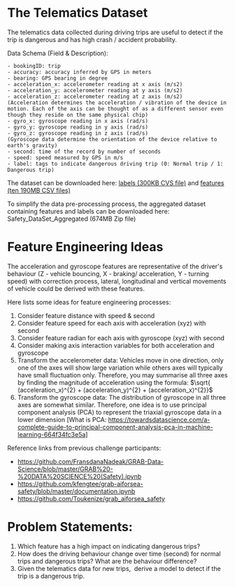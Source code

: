 # The Telematics Dataset

The telematics data collected during driving trips are useful to detect if the trip is dangerous and has high crash / accident probability.

Data Schema (Field & Description):

    - bookingID: trip 
    - accuracy: accuracy inferred by GPS in meters
    - bearing: GPS bearing in degree
    - acceleration_x: accelerometer reading at x axis (m/s2)
    - acceleration_y: accelerometer reading at y axis (m/s2)
    - acceleration_z: accelerometer reading at z axis (m/s2)
    (Acceleration determines the acceleration / vibration of the device in motion. Each of the axis can be thought of as a different sensor even though they reside on the same physical chip)
    - gyro_x: gyroscope reading in x axis (rad/s)
    - gyro_y: gyroscope reading in y axis (rad/s)
    - gyro_z: gyroscope reading in z axis (rad/s)
    (Gyroscope data determine the orientation of the device relative to earth's gravity)
    - second: time of the record by number of seconds
    - speed: speed measured by GPS in m/s
    - label: tags to indicate dangerous driving trip (0: Normal trip / 1: Dangerous trip)  

The dataset can be downloaded here: [labels (300KB CVS file)](https://msftgrab.z23.web.core.windows.net/safety/labels/part-00000-e9445087-aa0a-433b-a7f6-7f4c19d78ad6-c000.csv) and [features (ten 190MB CSV files)](https://msftgrab.z23.web.core.windows.net/safety/features/index.html)

To simplify the data pre-processing process, the aggregated dataset containing features and labels can be downloaded here: 
Safety_DataSet_Aggregated (674MB Zip file)


# Feature Engineering Ideas
The acceleration and gyroscope features are representative of the driver's behaviour (Z - vehicle bouncing, X - braking/ acceleration, Y - turning speed) with correction process, lateral, longitudinal and vertical movements of vehicle could be derived with these features. 

Here lists some ideas for feature engineering processes:
1. Consider feature distance with speed & second
2. Consider feature speed for each axis with acceleration (xyz) with second
3. Consider feature radian for each axis with gyroscope (xyz) with second
4. Consider making axis interaction variables for both acceleration and gyroscope
5. Transform the accelerometer data: Vehicles move in one direction, only one of the axes will show large variation while others axes will typically have small fluctuation only. Therefore, you may summarise all three axes by finding the magnitude of acceleration using the formula: $\sqrt{ (acceleration_x)^{2} +  (acceleration_y)^{2} +  (acceleration_x)^{2}}$
6. Transform the gyroscope data: The distribution of gyroscope in all three axes are somewhat similar. Therefore, one idea is to use principal component analysis (PCA) to represent the triaxial gyroscope data in a lower dimension [What is PCA: https://towardsdatascience.com/a-complete-guide-to-principal-component-analysis-pca-in-machine-learning-664f34fc3e5a]

Reference links from previous challenge participants:
- https://github.com/FransdanaNadeak/GRAB-Data-Science/blob/master/GRAB%20-%20DATA%20SCIENCE%20(Safety).ipynb
- https://github.com/kfengtee/grab-aiforsea-safety/blob/master/documentation.ipynb
- https://github.com/Toukenize/grab_aiforsea_safety

# Problem Statements:

1. Which feature has a high impact on indicating dangerous trips?
2. How does the driving behaviour change over time (second) for normal trips and dangerous trips? What are the behaviour difference?
3. Given the telematics data for new trips,  derive a model to detect if the trip is a dangerous trip.

